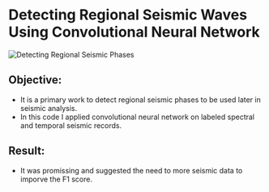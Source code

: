# Detecting Regional Seismic Waves Using Convolutional Neural Network

![Detecting Regional Seismic Phases](https://docs.ecognition.com/Resources/Images/ECogUsr/UG_CNN_scheme.png)

## Objective: 
- It is  a primary work to detect regional seismic phases to be used later in seismic analysis.   
- In this code I applied convolutional neural network on labeled spectral and temporal seismic records.

## Result:
- It was promissing and suggested the need to more seismic data to imporve the F1 score. 
